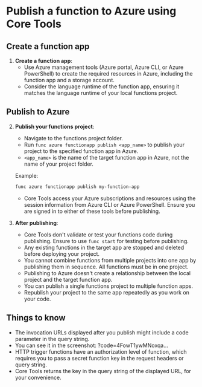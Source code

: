 # Publish a function to Azure using Core Tools

## Create a function app

1. **Create a function app**:
   - Use Azure management tools (Azure portal, Azure CLI, or Azure PowerShell) to create the required resources in Azure, including the function app and a storage account.
   - Consider the language runtime of the function app, ensuring it matches the language runtime of your local functions project.

## Publish to Azure

2. **Publish your functions project**:
   - Navigate to the functions project folder.
   - Run `func azure functionapp publish <app_name>` to publish your project to the specified function app in Azure.
   - `<app_name>` is the name of the target function app in Azure, not the name of your project folder.

   Example:
   ```bash
   func azure functionapp publish my-function-app
   ```

   - Core Tools access your Azure subscriptions and resources using the session information from Azure CLI or Azure PowerShell. Ensure you are signed in to either of these tools before publishing.

3. **After publishing**:
   - Core Tools don't validate or test your functions code during publishing. Ensure to use `func start` for testing before publishing.
   - Any existing functions in the target app are stopped and deleted before deploying your project.
   - You cannot combine functions from multiple projects into one app by publishing them in sequence. All functions must be in one project.
   - Publishing to Azure doesn't create a relationship between the local project and the target function app.
   - You can publish a single functions project to multiple function apps.
   - Republish your project to the same app repeatedly as you work on your code.

## Things to know

- The invocation URLs displayed after you publish might include a code parameter in the query string.
- You can see it in the screenshot: ?code=4FowT1ywMNoxqa...
- HTTP trigger functions have an authorization level of function, which requires you to pass a secret function key in the request headers or query string.
- Core Tools returns the key in the query string of the displayed URL, for your convenience.
